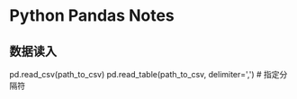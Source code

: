 # Python Pandas Notes

## 数据读入
pd.read_csv(path_to_csv)
pd.read_table(path_to_csv, delimiter=',')    # 指定分隔符


